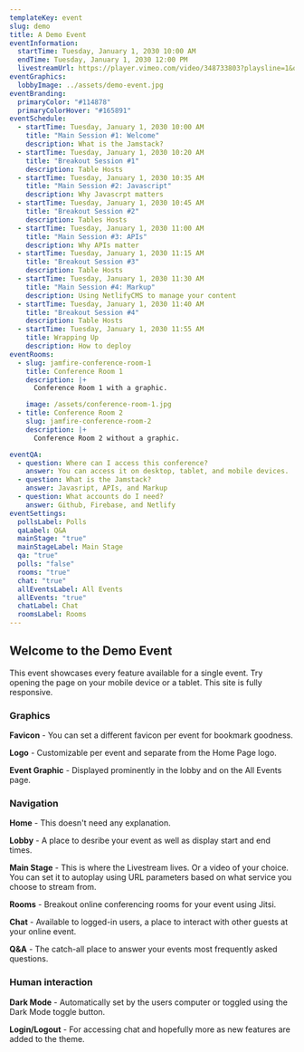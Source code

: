 ```yaml
---
templateKey: event
slug: demo
title: A Demo Event
eventInformation:
  startTime: Tuesday, January 1, 2030 10:00 AM
  endTime: Tuesday, January 1, 2030 12:00 PM
  livestreamUrl: https://player.vimeo.com/video/348733803?playsline=1&quality=1080p&autoplay=1&muted=0
eventGraphics:
  lobbyImage: ../assets/demo-event.jpg
eventBranding:
  primaryColor: "#114878"
  primaryColorHover: "#165891"
eventSchedule:
  - startTime: Tuesday, January 1, 2030 10:00 AM
    title: "Main Session #1: Welcome"
    description: What is the Jamstack?
  - startTime: Tuesday, January 1, 2030 10:20 AM
    title: "Breakout Session #1"
    description: Table Hosts
  - startTime: Tuesday, January 1, 2030 10:35 AM
    title: "Main Session #2: Javascript"
    description: Why Javascrpt matters
  - startTime: Tuesday, January 1, 2030 10:45 AM
    title: "Breakout Session #2"
    description: Tables Hosts
  - startTime: Tuesday, January 1, 2030 11:00 AM
    title: "Main Session #3: APIs"
    description: Why APIs matter
  - startTime: Tuesday, January 1, 2030 11:15 AM
    title: "Breakout Session #3"
    description: Table Hosts
  - startTime: Tuesday, January 1, 2030 11:30 AM
    title: "Main Session #4: Markup"
    description: Using NetlifyCMS to manage your content
  - startTime: Tuesday, January 1, 2030 11:40 AM
    title: "Breakout Session #4"
    description: Table Hosts
  - startTime: Tuesday, January 1, 2030 11:55 AM
    title: Wrapping Up
    description: How to deploy
eventRooms:
  - slug: jamfire-conference-room-1
    title: Conference Room 1
    description: |+
      Conference Room 1 with a graphic.

    image: /assets/conference-room-1.jpg
  - title: Conference Room 2
    slug: jamfire-conference-room-2
    description: |+
      Conference Room 2 without a graphic.

eventQA:
  - question: Where can I access this conference?
    answer: You can access it on desktop, tablet, and mobile devices.
  - question: What is the Jamstack?
    answer: Javasript, APIs, and Markup
  - question: What accounts do I need?
    answer: Github, Firebase, and Netlify
eventSettings:
  pollsLabel: Polls
  qaLabel: Q&A
  mainStage: "true"
  mainStageLabel: Main Stage
  qa: "true"
  polls: "false"
  rooms: "true"
  chat: "true"
  allEventsLabel: All Events
  allEvents: "true"
  chatLabel: Chat
  roomsLabel: Rooms
---
```


## Welcome to the Demo Event

This event showcases every feature available for a single event. Try opening the page on your mobile device or a tablet. This site is fully responsive.

### Graphics

**Favicon** - You can set a different favicon per event for bookmark goodness.

**Logo** - Customizable per event and separate from the Home Page logo.

**Event Graphic** - Displayed prominently in the lobby and on the All Events page.

### Navigation

**Home** - This doesn't need any explanation.

**Lobby** - A place to desribe your event as well as display start and end times.

**Main Stage** - This is where the Livestream lives. Or a video of your choice. You can set it to autoplay using URL parameters based on what service you choose to stream from.

**Rooms** - Breakout online conferencing rooms for your event using Jitsi.

**Chat** - Available to logged-in users, a place to interact with other guests at your online event.

**Q&A** - The catch-all place to answer your events most frequently asked questions.

### Human interaction

**Dark Mode** - Automatically set by the users computer or toggled using the Dark Mode toggle button.

**Login/Logout** - For accessing chat and hopefully more as new features are added to the theme.
